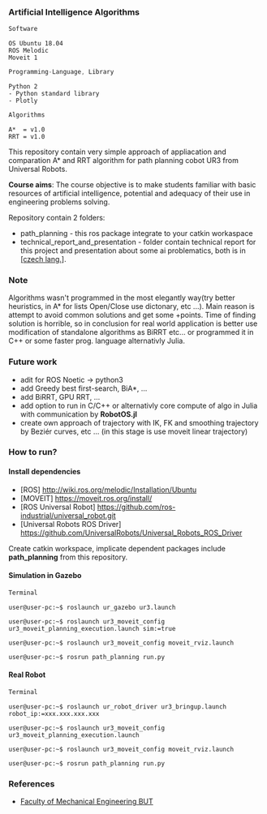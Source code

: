 ### Artificial Intelligence Algorithms
```javascript
Software
```
```
OS Ubuntu 18.04
ROS Melodic
Moveit 1
```
```javascript
Programming-Language, Library
```
```
Python 2
- Python standard library
- Plotly
```

```javascript
Algorithms
```
```
A*  = v1.0
RRT = v1.0
```

This repository contain very simple approach of appliacation and comparation A* and RRT algorithm for path planning cobot UR3 from Universal Robots.

**Course aims**: The course objective is to make students familiar with basic resources of artificial intelligence, potential and adequacy of their use in engineering problems solving.

Repository contain 2 folders:

* path_planning - this ros package integrate to your catkin workaspace
* technical_report_and_presentation - folder contain technical report for this project and presentation about some ai problematics, both is in [[czech lang.]](https://en.wikipedia.org/wiki/Czech_language).

### Note
Algorithms wasn't programmed in the most elegantly way(try better heuristics, in A* for lists Open/Close use dictonary, etc ...). Main reason is attempt to avoid common solutions and get some +points.
Time of finding solution is horrible, so in conclusion for real world application is better use modification of standalone algorithms as BiRRT etc... or programmed it in C++ or some faster prog. language alternativly Julia.

### Future work

* adit for ROS Noetic -> python3
* add Greedy best first-search, BiA*, ...
* add BiRRT, GPU RRT, ...
* add option to run in C/C++ or alternativly core compute of algo in Julia with communication by **RobotOS.jl**
* create own approach of trajectory with IK, FK and smoothing trajectory by Beziér curves, etc ... (in this stage is use moveit linear trajectory)

### How to run?
#### Install dependencies
* [ROS] http://wiki.ros.org/melodic/Installation/Ubuntu
* [MOVEIT] https://moveit.ros.org/install/
* [ROS Universal Robot] https://github.com/ros-industrial/universal_robot.git
* [Universal Robots ROS Driver] https://github.com/UniversalRobots/Universal_Robots_ROS_Driver

Create catkin workspace, implicate dependent packages include **path_planning** from this repository.

#### Simulation in Gazebo
```javascript
Terminal
```
```console
user@user-pc:~$ roslaunch ur_gazebo ur3.launch
```
```console
user@user-pc:~$ roslaunch ur3_moveit_config ur3_moveit_planning_execution.launch sim:=true
```
```console
user@user-pc:~$ roslaunch ur3_moveit_config moveit_rviz.launch
```
```console
user@user-pc:~$ rosrun path_planning run.py
```
#### Real Robot
```javascript
Terminal
```
```console
user@user-pc:~$ roslaunch ur_robot_driver ur3_bringup.launch robot_ip:=xxx.xxx.xxx.xxx
```
```console
user@user-pc:~$ roslaunch ur3_moveit_config ur3_moveit_planning_execution.launch
```
```console
user@user-pc:~$ roslaunch ur3_moveit_config moveit_rviz.launch
```
```console
user@user-pc:~$ rosrun path_planning run.py
```

### References
* [Faculty of Mechanical Engineering BUT](https://www.fme.vutbr.cz/en)
